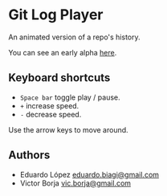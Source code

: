 # Git Log Player

An animated version of a repo's history.

You can see an early alpha [here](http://tapichu.no.de).

## Keyboard shortcuts

* <code>Space bar</code> toggle play / pause.
* <code>+</code> increase speed.
* <code>-</code> decrease speed.

Use the arrow keys to move around.

## Authors

* Eduardo López <eduardo.biagi@gmail.com>
* Victor Borja <vic.borja@gmail.com>
